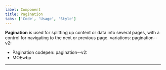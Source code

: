 ```yaml
---
label: Component
title: Pagination
tabs: ['Code', 'Usage', 'Style']
---
```


<page-intro>**Pagination** is used for splitting up content or data into several pages, with a control for navigating to the next or previous page.</page-intro>
variations:
  pagination--v2:
  - Pagination
codepen:
  pagination--v2:
  - MOEwbp
---
